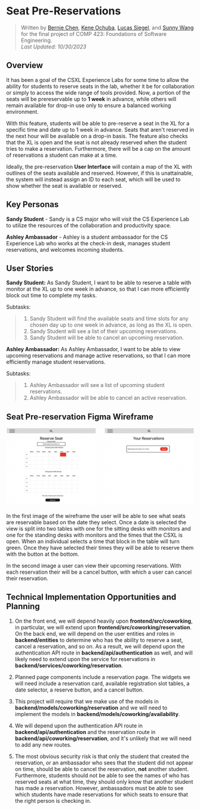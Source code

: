 # Seat Pre-Reservations

> Written by [Bernie Chen](https://github.com/bcscc), [Kene Ochuba](https://github.com/Keneo1), [Lucas Siegel](https://github.com/lsiegel4), and [Sunny Wang](https://github.com/sunnyywang) for the final project of COMP 423: Foundations of Software Engineering.<br>
> _Last Updated: 10/30/2023_

## Overview

It has been a goal of the CSXL Experience Labs for some time to allow the ability for students to reserve seats in the lab, whether it be for collaboration or simply to access the wide range of tools provided. Now, a portion of the seats will be prereservable up to **1 week** in advance, while others will remain available for drop-in use only to ensure a balanced working environment.

With this feature, students will be able to pre-reserve a seat in the XL for a specific time and date up to 1 week in advance. Seats that aren't reserved in the next hour will be available on a drop-in basis. The feature also checks that the XL is open and the seat is not already reserved when the student tries to make a reservation. Furthermore, there will be a cap on the amount of reservations a student can make at a time.

Ideally, the pre-reservation **User Interface** will contain a map of the XL with outlines of the seats available and reserved. However, if this is unattainable, the system will instead assign an ID to each seat, which will be used to show whether the seat is available or reserved.

## Key Personas

**Sandy Student** - Sandy is a CS major who will visit the CS Experience Lab to utilize the resources of the collaboration and productivity space.

**Ashley Ambassador** - Ashley is a student ambassador for the CS Experience Lab who works at the check-in desk, manages student reservations, and welcomes incoming students.

## User Stories

**Sandy Student:**
As Sandy Student, I want to be able to reserve a table with monitor at the XL up to one week in advance, so that I can more efficiently block out time to complete my tasks.

Subtasks:

> 1. Sandy Student will find the available seats and time slots for any chosen day up to one week in advance, as long as the XL is open.<br>
> 2. Sandy Student will see a list of their upcoming reservations.<br>
> 3. Sandy Student will be able to cancel an upcoming reservation.<br>

**Ashley Ambassador:**
As Ashley Ambassador, I want to be able to view upcoming reservations and manage active reservations, so that I can more efficiently manage student reservations.

Subtasks:

> 1. Ashley Ambassador will see a list of upcoming student reservations.<br>
> 2. Ashley Ambassador will be able to cancel an active reservation.<br>

## Seat Pre-reservation Figma Wireframe

![Presreservation wireframe](/docs/images/reservationwireframe.png "Pre-reservation wireframe")

In the first image of the wireframe the user will be able to see what seats are reservable based on the date they select. Once a date is selected the view is split into two tables with one for the sitting desks with monitors and one for the standing desks with monitors and the times that the CSXL is open. When an individual selects a time that block in the table will turn green. Once they have selected their times they will be able to reserve them with the button at the bottom.

In the second image a user can view their upcoming reservations. With each reservation their will be a cancel button, with which a user can cancel their reservation.

## Technical Implementation Opportunities and Planning

1. On the front end, we will depend heavily upon **frontend/src/coworking**, in particular, we will extend upon **frontend/src/coworking/reservation**. On the back end, we will depend on the user entities and roles in **backend/entities** to determine who has the ability to reserve a seat, cancel a reservation, and so on. As a result, we will depend upon the authentication API route in **backend/api/authentication** as well, and will likely need to extend upon the service for reservations in **backend/services/coworking/reservation**.

2. Planned page components include a reservation page. The widgets we will need include a reservation card, available registration slot tables, a date selector, a reserve button, and a cancel button.

3. This project will require that we make use of the models in **backend/models/coworking/reservation** and we will need to implement the models in **backend/models/coworking/availability**.

4. We will depend upon the authentication API route in **backend/api/authentication** and the reservation route in **backend/api/coworking/reservation**, and it's unlikely that we will need to add any new routes.

5. The most obvious security risk is that only the student that created the reservation, or an ambassador who sees that the student did not appear on time, should be able to cancel the reservation, **not** another student. Furthermore, students should not be able to see the names of who has reserved seats at what time, they should only know that another student has made a reservation. However, ambassadors must be able to see which students have made reservations for which seats to ensure that the right person is checking in.
